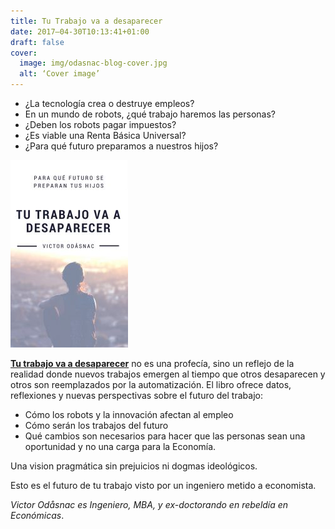 ```yaml
---
title: Tu Trabajo va a desaparecer
date: 2017–04-30T10:13:41+01:00
draft: false
cover:
  image: img/odasnac-blog-cover.jpg
  alt: ‘Cover image’
---
```


- ¿La tecnología crea o destruye empleos?
- En un mundo de robots, ¿qué trabajo haremos las personas?
- ¿Deben los robots pagar impuestos?
- ¿Es viable una Renta Básica Universal?
- ¿Para qué futuro preparamos a nuestros hijos?

![Cover](/img/ttvd-cover-188x300.jpg)

[**Tu trabajo va a desaparecer**](https://www.amazon.es/dp/B072L6FP5H/) no es una profecía, sino un reflejo de la realidad donde nuevos trabajos emergen al tiempo que otros desaparecen y otros son reemplazados por la automatización. El libro ofrece datos, reflexiones y nuevas perspectivas sobre el futuro del trabajo:
- Cómo los robots y la innovación afectan al empleo
- Cómo serán los trabajos del futuro
- Qué cambios son necesarios para hacer que las personas sean una oportunidad y no una carga para la Economía.

Una vision pragmática sin prejuicios ni dogmas ideológicos.

Esto es el futuro de tu trabajo visto por un ingeniero metido a economista.

*Victor Odåsnac es Ingeniero, MBA, y ex-doctorando en rebeldía en Económicas*.